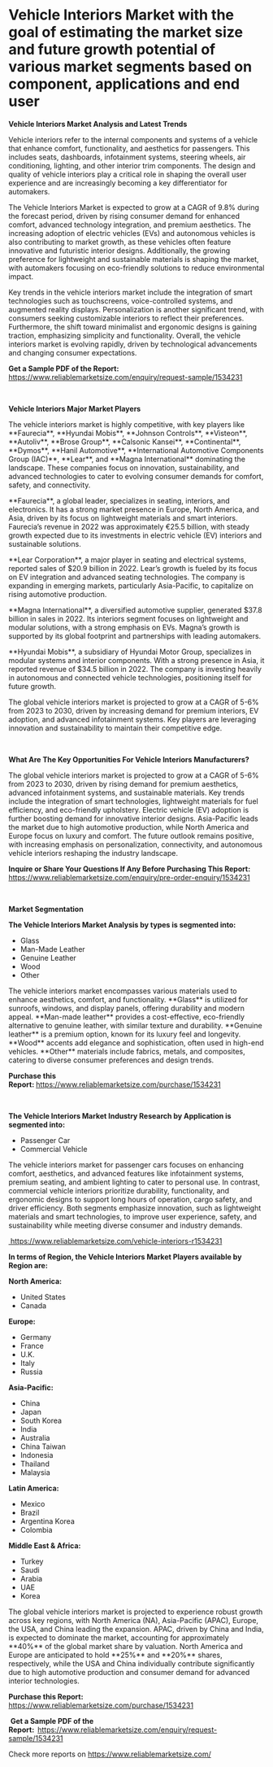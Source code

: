 <p><h1>Vehicle Interiors Market with the goal of estimating the market size and future growth potential of various market segments based on component, applications and end user</h1></p><p><strong>Vehicle Interiors Market Analysis and Latest Trends</strong></p>
<p><p>Vehicle interiors refer to the internal components and systems of a vehicle that enhance comfort, functionality, and aesthetics for passengers. This includes seats, dashboards, infotainment systems, steering wheels, air conditioning, lighting, and other interior trim components. The design and quality of vehicle interiors play a critical role in shaping the overall user experience and are increasingly becoming a key differentiator for automakers.</p><p>The Vehicle Interiors Market is expected to grow at a CAGR of 9.8% during the forecast period, driven by rising consumer demand for enhanced comfort, advanced technology integration, and premium aesthetics. The increasing adoption of electric vehicles (EVs) and autonomous vehicles is also contributing to market growth, as these vehicles often feature innovative and futuristic interior designs. Additionally, the growing preference for lightweight and sustainable materials is shaping the market, with automakers focusing on eco-friendly solutions to reduce environmental impact.</p><p>Key trends in the vehicle interiors market include the integration of smart technologies such as touchscreens, voice-controlled systems, and augmented reality displays. Personalization is another significant trend, with consumers seeking customizable interiors to reflect their preferences. Furthermore, the shift toward minimalist and ergonomic designs is gaining traction, emphasizing simplicity and functionality. Overall, the vehicle interiors market is evolving rapidly, driven by technological advancements and changing consumer expectations.</p></p>
<p><strong>Get a Sample PDF of the Report:&nbsp;</strong> <a href="https://www.reliablemarketsize.com/enquiry/request-sample/1534231?utm_campaign=1884&utm_medium=2&utm_source=Github&utm_content=ia&utm_term=21012025&utm_id=vehicle-interiors">https://www.reliablemarketsize.com/enquiry/request-sample/1534231</a></p>
<p>&nbsp;</p>
<p><strong>Vehicle Interiors Major Market Players</strong></p>
<p><p>The vehicle interiors market is highly competitive, with key players like **Faurecia**, **Hyundai Mobis**, **Johnson Controls**, **Visteon**, **Autoliv**, **Brose Group**, **Calsonic Kansei**, **Continental**, **Dymos**, **Hanil Automotive**, **International Automotive Components Group (IAC)**, **Lear**, and **Magna International** dominating the landscape. These companies focus on innovation, sustainability, and advanced technologies to cater to evolving consumer demands for comfort, safety, and connectivity.</p><p>**Faurecia**, a global leader, specializes in seating, interiors, and electronics. It has a strong market presence in Europe, North America, and Asia, driven by its focus on lightweight materials and smart interiors. Faurecia’s revenue in 2022 was approximately €25.5 billion, with steady growth expected due to its investments in electric vehicle (EV) interiors and sustainable solutions.</p><p>**Lear Corporation**, a major player in seating and electrical systems, reported sales of $20.9 billion in 2022. Lear’s growth is fueled by its focus on EV integration and advanced seating technologies. The company is expanding in emerging markets, particularly Asia-Pacific, to capitalize on rising automotive production.</p><p>**Magna International**, a diversified automotive supplier, generated $37.8 billion in sales in 2022. Its interiors segment focuses on lightweight and modular solutions, with a strong emphasis on EVs. Magna’s growth is supported by its global footprint and partnerships with leading automakers.</p><p>**Hyundai Mobis**, a subsidiary of Hyundai Motor Group, specializes in modular systems and interior components. With a strong presence in Asia, it reported revenue of $34.5 billion in 2022. The company is investing heavily in autonomous and connected vehicle technologies, positioning itself for future growth.</p><p>The global vehicle interiors market is projected to grow at a CAGR of 5-6% from 2023 to 2030, driven by increasing demand for premium interiors, EV adoption, and advanced infotainment systems. Key players are leveraging innovation and sustainability to maintain their competitive edge.</p></p>
<p>&nbsp;</p>
<p><strong>What Are The Key Opportunities For Vehicle Interiors Manufacturers?</strong></p>
<p><p>The global vehicle interiors market is projected to grow at a CAGR of 5-6% from 2023 to 2030, driven by rising demand for premium aesthetics, advanced infotainment systems, and sustainable materials. Key trends include the integration of smart technologies, lightweight materials for fuel efficiency, and eco-friendly upholstery. Electric vehicle (EV) adoption is further boosting demand for innovative interior designs. Asia-Pacific leads the market due to high automotive production, while North America and Europe focus on luxury and comfort. The future outlook remains positive, with increasing emphasis on personalization, connectivity, and autonomous vehicle interiors reshaping the industry landscape.</p></p>
<p><strong>Inquire or Share Your Questions If Any Before Purchasing This Report:</strong> <a href="https://www.reliablemarketsize.com/enquiry/pre-order-enquiry/1534231?utm_campaign=1884&utm_medium=2&utm_source=Github&utm_content=ia&utm_term=21012025&utm_id=vehicle-interiors">https://www.reliablemarketsize.com/enquiry/pre-order-enquiry/1534231</a></p>
<p>&nbsp;</p>
<p><strong>Market Segmentation</strong></p>
<p><strong>The Vehicle Interiors Market Analysis by types is segmented into:</strong></p>
<p><ul><li>Glass</li><li>Man-Made Leather</li><li>Genuine Leather</li><li>Wood</li><li>Other</li></ul></p>
<p><p>The vehicle interiors market encompasses various materials used to enhance aesthetics, comfort, and functionality. **Glass** is utilized for sunroofs, windows, and display panels, offering durability and modern appeal. **Man-made leather** provides a cost-effective, eco-friendly alternative to genuine leather, with similar texture and durability. **Genuine leather** is a premium option, known for its luxury feel and longevity. **Wood** accents add elegance and sophistication, often used in high-end vehicles. **Other** materials include fabrics, metals, and composites, catering to diverse consumer preferences and design trends.</p></p>
<p><strong>Purchase this Report:&nbsp;</strong><a href="https://www.reliablemarketsize.com/purchase/1534231?utm_campaign=1884&utm_medium=2&utm_source=Github&utm_content=ia&utm_term=21012025&utm_id=vehicle-interiors">https://www.reliablemarketsize.com/purchase/1534231</a></p>
<p>&nbsp;</p>
<p><strong>The Vehicle Interiors Market Industry Research by Application is segmented into:</strong></p>
<p><ul><li>Passenger Car</li><li>Commercial Vehicle</li></ul></p>
<p><p>The vehicle interiors market for passenger cars focuses on enhancing comfort, aesthetics, and advanced features like infotainment systems, premium seating, and ambient lighting to cater to personal use. In contrast, commercial vehicle interiors prioritize durability, functionality, and ergonomic designs to support long hours of operation, cargo safety, and driver efficiency. Both segments emphasize innovation, such as lightweight materials and smart technologies, to improve user experience, safety, and sustainability while meeting diverse consumer and industry demands.</p></p>
<p><a href="https://www.reliablemarketsize.com/vehicle-interiors-r1534231?utm_campaign=1884&utm_medium=2&utm_source=Github&utm_content=ia&utm_term=21012025&utm_id=vehicle-interiors">&nbsp;https://www.reliablemarketsize.com/vehicle-interiors-r1534231</a></p>
<p><strong>In terms of Region, the Vehicle Interiors Market Players available by Region are:</strong></p>
<p>
    <p> <strong> North America: </strong>
        <ul>
            <li>United States</li>
            <li>Canada</li>
        </ul>
        </p> 
    <p> <strong> Europe: </strong>
        <ul>
            <li>Germany</li>
            <li>France</li>
            <li>U.K.</li>
            <li>Italy</li>
            <li>Russia</li>
        </ul>
        </p> 
    <p> <strong> Asia-Pacific: </strong>
        <ul>
            <li>China</li>
            <li>Japan</li>
            <li>South Korea</li>
            <li>India</li>
            <li>Australia</li>
            <li>China Taiwan</li>
            <li>Indonesia</li>
            <li>Thailand</li>
            <li>Malaysia</li>
        </ul>
        </p> 
    <p> <strong> Latin America: </strong>
        <ul>
            <li>Mexico</li>
            <li>Brazil</li>
            <li>Argentina Korea</li>
            <li>Colombia</li>
        </ul>
        </p> 
    <p> <strong> Middle East & Africa: </strong>
        <ul>
            <li>Turkey</li>
            <li>Saudi</li>
            <li>Arabia</li>
            <li>UAE</li>
            <li>Korea</li>
        </ul>
    </p>
    </p>
<p><p>The global vehicle interiors market is projected to experience robust growth across key regions, with North America (NA), Asia-Pacific (APAC), Europe, the USA, and China leading the expansion. APAC, driven by China and India, is expected to dominate the market, accounting for approximately **40%** of the global market share by valuation. North America and Europe are anticipated to hold **25%** and **20%** shares, respectively, while the USA and China individually contribute significantly due to high automotive production and consumer demand for advanced interior technologies.</p></p>
<p><strong>Purchase this Report: </strong><a href="https://www.reliablemarketsize.com/purchase/1534231?utm_campaign=1884&utm_medium=2&utm_source=Github&utm_content=ia&utm_term=21012025&utm_id=vehicle-interiors">https://www.reliablemarketsize.com/purchase/1534231</a></p>
<p>&nbsp;<strong>Get a Sample PDF of the Report:&nbsp;&nbsp;</strong><a href="https://www.reliablemarketsize.com/enquiry/request-sample/1534231?utm_campaign=1884&utm_medium=2&utm_source=Github&utm_content=ia&utm_term=21012025&utm_id=vehicle-interiors">https://www.reliablemarketsize.com/enquiry/request-sample/1534231</a></p>
<p><strong></strong></p>
<p>Check more reports on <a href="https://www.reliablemarketsize.com/?utm_campaign=1884&utm_medium=2&utm_source=Github&utm_content=ia&utm_term=21012025&utm_id=vehicle-interiors">https://www.reliablemarketsize.com/</a></p>